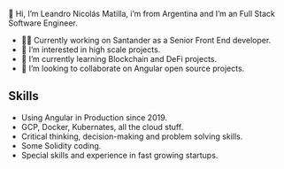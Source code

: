 👋 Hi, I’m Leandro Nicolás Matilla, i’m from Argentina and I’m an Full Stack Software Engineer.
- 👨‍💻 Currently working on Santander as a Senior Front End developer.
- 👀 I’m interested in high scale projects.
- 🌱 I’m currently learning Blockchain and DeFi projects.
- 💞️ I’m looking to collaborate on Angular open source projects.

## Skills

- Using Angular in Production since 2019.
- GCP, Docker, Kubernates, all the cloud stuff.
- Critical thinking, decision-making and problem solving skills.
- Some Solidity coding.
- Special skills and experience in fast growing startups.
